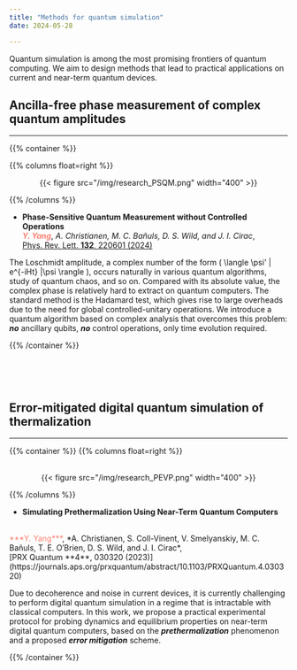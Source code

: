 ```yaml
---
title: "Methods for quantum simulation"
date: 2024-05-28

---
```


<div style="max-width: 1000px"> 


<style>       
    p.clearboth { 
        clear: both; 
    } 
</style> 

Quantum simulation is among the most promising frontiers of quantum computing. We aim to design methods that lead to practical applications on current and near-term quantum devices.


## Ancilla-free phase measurement of complex quantum amplitudes
- - -
{{% container %}}


{{% columns float=right %}}
<br>
<center>{{< figure src="/img/research_PSQM.png" width="400" >}} </center>

{{% /columns %}}

- **Phase-Sensitive Quantum Measurement without Controlled Operations**
<br /> <span style="color: salmon">***Y. Yang***</span>, *A. Christianen, M. C. Bañuls, D. S. Wild, and J. I. Cirac*, 
<br /> [Phys. Rev. Lett. **132**, 220601 (2024)](https://journals.aps.org/prl/abstract/10.1103/PhysRevLett.132.220601)
    
 
The Loschmidt amplitude, a complex number of the form  \( \langle \psi' | e^{-iHt} |\psi \rangle \), occurs naturally in various quantum algorithms, study of quantum chaos, and so on. Compared with its absolute value, the complex phase is relatively hard to extract on quantum computers. The standard method is the Hadamard test, which gives rise to large overheads due to the need for global controlled-unitary operations. We introduce a quantum algorithm based on complex analysis that overcomes this problem: ***no*** ancillary qubits, ***no*** control operations, only time evolution required.  

{{% /container %}}

<br>
<p class="clearboth">
	&nbsp;
</p>




## Error-mitigated digital quantum simulation of thermalization
- - -

{{% container %}}
{{% columns float=right %}}

<br>
<center>{{< figure src="/img/research_PEVP.png" width="400" >}} </center>

{{% /columns %}}


- **Simulating Prethermalization Using Near-Term Quantum Computers**
<br />
<span style="color: salmon">***Y. Yang***</span>, *A. Christianen, S. Coll-Vinent, V. Smelyanskiy, M. C. Bañuls, T. E. O&prime;Brien, D. S. Wild, and J. I. Cirac*, 
<br /> [PRX Quantum **4**, 030320 (2023)](https://journals.aps.org/prxquantum/abstract/10.1103/PRXQuantum.4.030320)

 Due to decoherence and noise in current devices, it is currently challenging to perform digital quantum simulation in a regime that is intractable with classical computers. In this work, we propose a practical experimental protocol for probing dynamics and equilibrium properties on near-term digital quantum computers, based on the ***prethermalization*** phenomenon and a proposed ***error mitigation*** scheme.

{{% /container %}}


</div>
